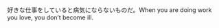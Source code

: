 <tr><td>好きな仕事をしていると病気にならないものだ。<td><tr><tr><td>When you are doing work you love, you don’t become ill.<td><tr></table>

